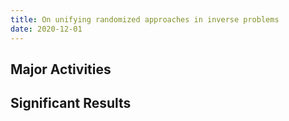 ```yaml
---
title: On unifying randomized approaches in inverse problems
date: 2020-12-01
---
```




<!--more-->

## Major Activities



## Significant Results



